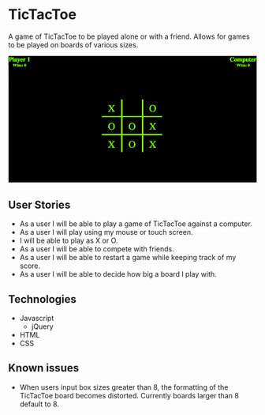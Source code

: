 # TicTacToe
A game of TicTacToe to be played alone or with a friend. Allows for games to be played on boards of various sizes.

![Screenshot](/tictactoe_screenshot.png)
## User Stories

- As a user I will be able to play a game of TicTacToe against a computer.
- As a user I will play using my mouse or touch screen.
- I will be able to play as X or O.
- As a user I will be able to compete with friends.
- As a user I will be able to restart a game while keeping track of my score.
- As a user I will be able to decide how big a board I play with.

## Technologies
- Javascript
  - jQuery
- HTML
- CSS

## Known issues
- When users input box sizes greater than 8, the formatting of the TicTacToe board becomes distorted. Currently boards larger than 8 default to 8.
